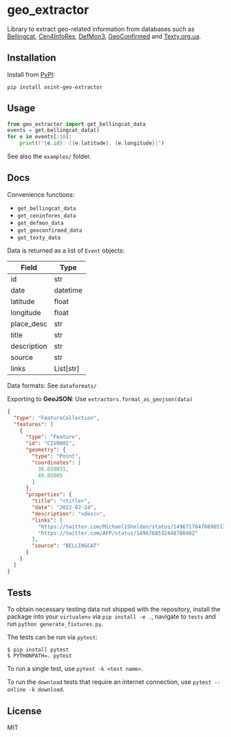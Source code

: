# geo_extractor

Library to extract geo-related information from databases such as
[Bellingcat](https://ukraine.bellingcat.com/),
[Cen4InfoRes](https://maphub.net/Cen4infoRes/russian-ukraine-monitor),
[DefMon3](https://www.scribblemaps.com/maps/view/2022051301800/nBT8ffpeGH),
[GeoConfirmed](https://geoconfirmed.azurewebsites.net/)
and
[Texty.org.ua](https://texty.org.ua/projects/107577/under-attack-what-and-when-russia-shelled-ukraine/).

## Installation
Install from [PyPI](https://pypi.org/project/osint-geo-extractor/):
```
pip install osint-geo-extractor
```

## Usage

```python
from geo_extractor import get_bellingcat_data
events = get_bellingcat_data()
for e in events[:10]:
    print(f"{e.id}: [{e.latitude}, {e.longitude}]")
```

See also the `examples/` folder.

## Docs

Convenience functions:

- `get_bellingcat_data`
- `get_ceninfores_data`
- `get_defmon_data`
- `get_geoconfirmed_data`
- `get_texty_data`

Data is returned as a list of `Event` objects:

Field            | Type
---------------- | ----
id               | str
date             | datetime
latitude         | float
longitude        | float
place_desc       | str
title            | str
description      | str
source           | str
links            | List[str]

Data formats: See `dataformats/`

Exporting to **GeoJSON**: Use `extractors.format_as_geojson(data)`

```json
{
  "type": "FeatureCollection",
  "features": [
    {
      "type": "Feature",
      "id": "CIV0001",
      "geometry": {
        "type": "Point",
        "coordinates": [
          36.659031,
          49.85005
        ]
      },
      "properties": {
        "title": "<title>",
        "date": "2022-02-24",
        "description": "<desc>",
        "links": [
          "https://twitter.com/Michael1Sheldon/status/1496717647089651716",
          "https://twitter.com/AFP/status/1496768532448788482"
        ],
        "source": "BELLINGCAT"
      }
    }
  ]
}
```

## Tests

To obtain necessary testing data not shipped with the repository, install the
package into your `virtualenv` via `pip install -e .`, navigate to
`tests` and run `python generate_fixtures.py`.

The tests can be run via `pytest`:

```
$ pip install pytest
$ PYTHONPATH=. pytest
```

To run a single test, use `pytest -k <test name>`.

To run the `download` tests that require an internet connection,
use `pytest --online -k download`.

## License
MIT
